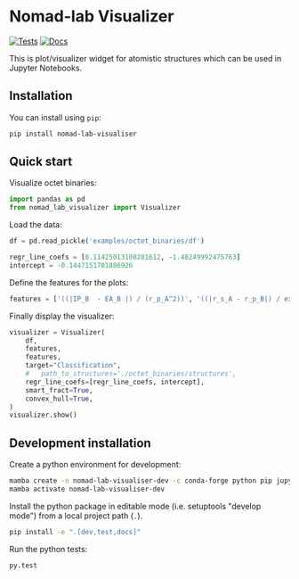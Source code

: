 # Nomad-lab Visualizer

[![Tests](https://github.com/nomad-coe/nomad-lab-visualizer/actions/workflows/python-package.yml/badge.svg)](https://github.com/nomad-coe/nomad-lab-visualizer/actions/workflows/python-package.yml)
[![Docs](https://github.com/nomad-coe/nomad-lab-visualizer/actions/workflows/python-mkdocs.yml/badge.svg)](https://nomad-coe.github.io/nomad-lab-visualizer/)


This is plot/visualizer widget for atomistic structures which can be used in Jupyter Notebooks.

## Installation

You can install using `pip`:

```bash
pip install nomad-lab-visualiser
```

## Quick start

Visualize octet binaries:

```python
import pandas as pd
from nomad_lab_visualizer import Visualizer
```

Load the data:

```python
df = pd.read_pickle('examples/octet_binaries/df')

regr_line_coefs = [0.11425013108281612, -1.48249992475763]
intercept = -0.1447151781886926
```

Define the features for the plots:

```python
features = ['((|IP_B  - EA_B |) / (r_p_A^2))', '((|r_s_A - r_p_B|) / exp(r_s_A))']
```

Finally display the visualizer:

```python
visualizer = Visualizer(
    df,
    features,
    features,
    target="Classification",
    #   path_to_structures='./octet_binaries/structures',
    regr_line_coefs=[regr_line_coefs, intercept],
    smart_fract=True,
    convex_hull=True,
)
visualizer.show()
```

## Development installation

Create a python environment for development:
```bash
mamba create -n nomad-lab-visualiser-dev -c conda-forge python pip jupyter jupyterlab plotly ipywidgets py3dmol numpy scipy pandas scikit-learn setuptools pip-tools black mypy pytest flake8
mamba activate nomad-lab-visualiser-dev
```

Install the python package in editable mode (i.e. setuptools "develop mode") from a local project path (`.`).
```bash
pip install -e ".[dev,test,docs]"
```
Run the python tests:
```bash
py.test
```
